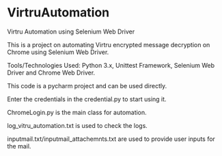 # VirtruAutomation
Virtru Automation using Selenium Web Driver

This is a project on automating Virtru encrypted message decryption on Chrome using Selenium Web Driver.

Tools/Technologies Used: Python 3.x, Unittest Framework, Selenium Web Driver and Chrome Web Driver.

This code is a pycharm project and can be used directly.

Enter the credentials in the credential.py to start using it.

ChromeLogin.py is the main class for automation.

log_vitru_automation.txt is used to check the logs.

inputmail.txt/inputmail_attachemnts.txt are used to provide user inputs for the mail.

